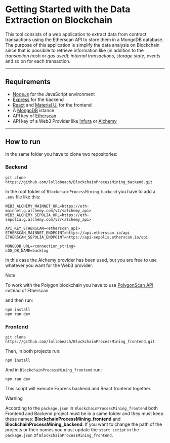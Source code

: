 # Getting Started with the Data Extraction on Blockchain

This tool consists of a web application to extract data from contract transactions using the Etherscan API to store them in a MongoDB database.
The purpose of this application is simplify the data analysis on Blockchain since that is possibile to retrieve information like (in addition to the _transaction hash_ or _gas used_): _internal transactions_, _storage state_, _events_ and so on for each transaction.

___

## Requirements
- [NodeJs](https://nodejs.org/en) for the JavaScript environment
- [Express](https://expressjs.com/) for the backend
- [React](https://react.dev/) and [Material UI](https://mui.com/material-ui/) for the frontend
- A [MongoDB](https://www.mongodb.com/) istance
- API key of [Etherscan](https://etherscan.io/apis)
- API key of a Web3 Provider like [Infura](https://www.infura.io/) or [Alchemy](https://www.alchemy.com/)

___

## How to run

In the same folder you have to clone two repositories:

### Backend
```
git clone https://github.com/lollobeach/BlockchainProcessMining_backend.git
```

In the root folder of `BlockchainProcessMining_backend` you have to add a `.env` file like this:
```
WEB3_ALCHEMY_MAINNET_URL=https://eth-mainnet.g.alchemy.com/v2/<alchemy_api>
WEB3_ALCHEMY_SEPOLIA_URL=https://eth-sepolia.g.alchemy.com/v2/<alchemy_api>

API_KEY_ETHERSCAN=<etherscan_api>
ETHERSCAN_MAINNET_ENDPOINT=https://api.etherscan.io/api
ETHERSCAN_SEPOLIA_ENDPOINT=https://api-sepolia.etherscan.io/api

MONGODB_URL=<connection_string>
LOG_DB_NAME=backlog
```
In this case the Alchemy provider has been used, but you are free to use whatever you want for the Web3 provider.

> [!NOTE]
> To work with the Polygon blockchain you have to use [PolygonScan API](https://polygonscan.com/apis) instead of Etherscan

and then run:
```
npm install
npm run dev
```

### Frontend
```
git clone https://github.com/lollobeach/BlockchainProcessMining_frontend.git
```

Then, in both projects run:
```
npm install
```

And in `BlockchainProcessMining_frontend` run:
```
npm run dev
```

This script will execute Express backend and React frontend together.

> [!WARNING]
> According to the `package.json` in `BlockchainProcessMining_frontend` both Frontend and Backend project must be in a same folder and they must keep these names: **BlockchainProcessMining_frontend** and **BlockchainProcessMining_backend**. If you want to change the path of the projects or their names you must update the `start script` in the `package.json` of `BlockchainProcessMining_frontend`.
